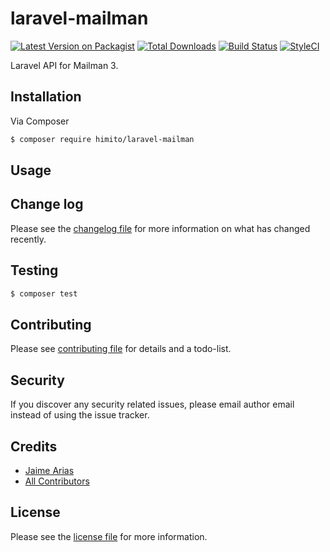 # laravel-mailman

[![Latest Version on Packagist][ico-version]][link-packagist]
[![Total Downloads][ico-downloads]][link-downloads]
[![Build Status][ico-travis]][link-travis]
[![StyleCI][ico-styleci]][link-styleci]

Laravel API for Mailman 3.

## Installation

Via Composer

``` bash
$ composer require himito/laravel-mailman
```

## Usage

## Change log

Please see the [changelog file](CHANGELOG.md) for more information on what has changed recently.

## Testing

``` bash
$ composer test
```

## Contributing

Please see [contributing file](CONTRIBUTING.md) for details and a todo-list.

## Security

If you discover any security related issues, please email author email instead of using the issue tracker.

## Credits

- [Jaime Arias][link-author]
- [All Contributors][link-contributors]

## License

Please see the [license file](LICENSE) for more information.

[ico-version]: https://img.shields.io/packagist/v/himito/laravel-mailman.svg?style=flat-square
[ico-downloads]: https://img.shields.io/packagist/dt/himito/laravel-mailman.svg?style=flat-square
[ico-travis]: https://img.shields.io/travis/himito/laravel-mailman/master.svg?style=flat-square
[ico-styleci]: https://styleci.io/repos/12345678/shield

[link-packagist]: https://packagist.org/packages/himito/laravel-mailman
[link-downloads]: https://packagist.org/packages/himito/laravel-mailman
[link-travis]: https://travis-ci.org/himito/laravel-mailman
[link-styleci]: https://styleci.io/repos/12345678
[link-author]: https://github.com/himito
[link-contributors]: ../../contributors
